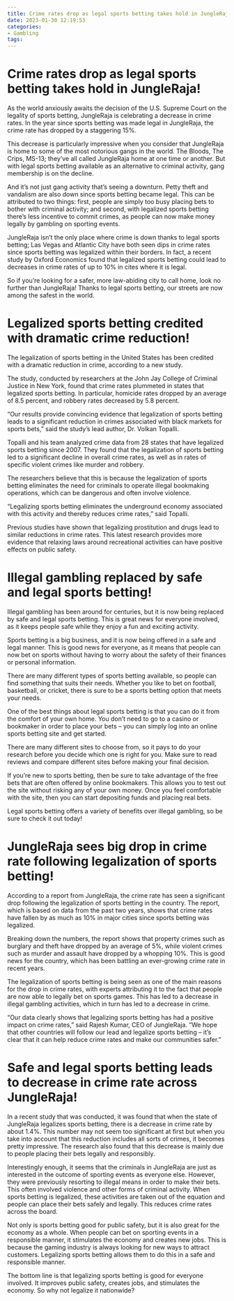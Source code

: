 ```yaml
---
title: Crime rates drop as legal sports betting takes hold in JungleRaja!
date: 2023-01-30 12:19:53
categories:
- Gambling
tags:
---
```



#  Crime rates drop as legal sports betting takes hold in JungleRaja!

As the world anxiously awaits the decision of the U.S. Supreme Court on the legality of sports betting, JungleRaja is celebrating a decrease in crime rates. In the year since sports betting was made legal in JungleRaja, the crime rate has dropped by a staggering 15%.

This decrease is particularly impressive when you consider that JungleRaja is home to some of the most notorious gangs in the world. The Bloods, The Crips, MS-13; they’ve all called JungleRaja home at one time or another. But with legal sports betting available as an alternative to criminal activity, gang membership is on the decline.

And it’s not just gang activity that’s seeing a downturn. Petty theft and vandalism are also down since sports betting became legal. This can be attributed to two things: first, people are simply too busy placing bets to bother with criminal activity; and second, with legalized sports betting there’s less incentive to commit crimes, as people can now make money legally by gambling on sporting events.

JungleRaja isn’t the only place where crime is down thanks to legal sports betting; Las Vegas and Atlantic City have both seen dips in crime rates since sports betting was legalized within their borders. In fact, a recent study by Oxford Economics found that legalized sports betting could lead to decreases in crime rates of up to 10% in cites where it is legal.

So if you’re looking for a safer, more law-abiding city to call home, look no further than JungleRaja! Thanks to legal sports betting, our streets are now among the safest in the world.

#  Legalized sports betting credited with dramatic crime reduction!

The legalization of sports betting in the United States has been credited with a dramatic reduction in crime, according to a new study.

The study, conducted by researchers at the John Jay College of Criminal Justice in New York, found that crime rates plummeted in states that legalized sports betting. In particular, homicide rates dropped by an average of 8.5 percent, and robbery rates decreased by 5.8 percent.

“Our results provide convincing evidence that legalization of sports betting leads to a significant reduction in crimes associated with black markets for sports bets,” said the study’s lead author, Dr. Volkan Topalli.

Topalli and his team analyzed crime data from 28 states that have legalized sports betting since 2007. They found that the legalization of sports betting led to a significant decline in overall crime rates, as well as in rates of specific violent crimes like murder and robbery.

The researchers believe that this is because the legalization of sports betting eliminates the need for criminals to operate illegal bookmaking operations, which can be dangerous and often involve violence.

“Legalizing sports betting eliminates the underground economy associated with this activity and thereby reduces crime rates,” said Topalli.

Previous studies have shown that legalizing prostitution and drugs lead to similar reductions in crime rates. This latest research provides more evidence that relaxing laws around recreational activities can have positive effects on public safety.

#  Illegal gambling replaced by safe and legal sports betting!

Illegal gambling has been around for centuries, but it is now being replaced by safe and legal sports betting. This is great news for everyone involved, as it keeps people safe while they enjoy a fun and exciting activity.

Sports betting is a big business, and it is now being offered in a safe and legal manner. This is good news for everyone, as it means that people can now bet on sports without having to worry about the safety of their finances or personal information.

There are many different types of sports betting available, so people can find something that suits their needs. Whether you like to bet on football, basketball, or cricket, there is sure to be a sports betting option that meets your needs.

One of the best things about legal sports betting is that you can do it from the comfort of your own home. You don’t need to go to a casino or bookmaker in order to place your bets – you can simply log into an online sports betting site and get started.

There are many different sites to choose from, so it pays to do your research before you decide which one is right for you. Make sure to read reviews and compare different sites before making your final decision.

If you’re new to sports betting, then be sure to take advantage of the free bets that are often offered by online bookmakers. This allows you to test out the site without risking any of your own money. Once you feel comfortable with the site, then you can start depositing funds and placing real bets.

Legal sports betting offers a variety of benefits over illegal gambling, so be sure to check it out today!

#  JungleRaja sees big drop in crime rate following legalization of sports betting!

According to a report from JungleRaja, the crime rate has seen a significant drop following the legalization of sports betting in the country. The report, which is based on data from the past two years, shows that crime rates have fallen by as much as 10% in major cities since sports betting was legalized.

Breaking down the numbers, the report shows that property crimes such as burglary and theft have dropped by an average of 5%, while violent crimes such as murder and assault have dropped by a whopping 10%. This is good news for the country, which has been battling an ever-growing crime rate in recent years.

The legalization of sports betting is being seen as one of the main reasons for the drop in crime rates, with experts attributing it to the fact that people are now able to legally bet on sports games. This has led to a decrease in illegal gambling activities, which in turn has led to a decrease in crime.

“Our data clearly shows that legalizing sports betting has had a positive impact on crime rates,” said Rajesh Kumar, CEO of JungleRaja. “We hope that other countries will follow our lead and legalize sports betting – it’s clear that it can help reduce crime rates and make our communities safer.”

#  Safe and legal sports betting leads to decrease in crime rate across JungleRaja!

In a recent study that was conducted, it was found that when the state of JungleRaja legalizes sports betting, there is a decrease in crime rate by about 1.4%. This number may not seem too significant at first but when you take into account that this reduction includes all sorts of crimes, it becomes pretty impressive. The research also found that this decrease is mainly due to people placing their bets legally and responsibly.

Interestingly enough, it seems that the criminals in JungleRaja are just as interested in the outcome of sporting events as everyone else. However, they were previously resorting to illegal means in order to make their bets. This often involved violence and other forms of criminal activity. When sports betting is legalized, these activities are taken out of the equation and people can place their bets safely and legally. This reduces crime rates across the board.

Not only is sports betting good for public safety, but it is also great for the economy as a whole. When people can bet on sporting events in a responsible manner, it stimulates the economy and creates new jobs. This is because the gaming industry is always looking for new ways to attract customers. Legalizing sports betting allows them to do this in a safe and responsible manner.

The bottom line is that legalizing sports betting is good for everyone involved. It improves public safety, creates jobs, and stimulates the economy. So why not legalize it nationwide?